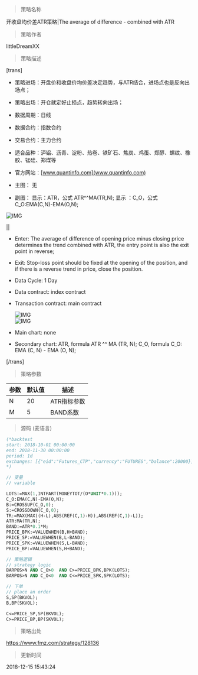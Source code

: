 
> 策略名称

开收盘均价差ATR策略|The average of difference - combined with ATR

> 策略作者

littleDreamXX

> 策略描述

[trans]
- 策略进场：开盘价和收盘价均价差决定趋势，与ATR结合，进场点也是反向出场点；
- 策略出场：开仓就定好止损点，趋势转向出场；
- 数据周期：日线
- 数据合约：指数合约
- 交易合约：主力合约
- 适合品种：沪铝、沥青、淀粉、热卷、铁矿石、焦炭、鸡蛋、郑醇、螺纹、橡胶、锰硅、郑煤等
- 官方网站：[www.quantinfo.com](www.quantinfo.com)

- 主图：
  无

- 副图：
  显示：ATR，公式  ATR^^MA(TR,N);
  显示 ：C_O，公式  C_O:EMA(C,N)-EMA(O,N);

![IMG](https://www.fmz.com/upload/asset/ab8d909c6464234b06ef1f116a4de200.png)

||

- Enter: The average of difference of opening price minus closing price determines the trend combined with ATR, 
             the entry point is also the exit point in reverse;
- Exit: Stop-loss point should be fixed at the opening of the position, 
             and if there is a reverse trend in price, close the position.
- Data Cycle: 1 Day
- Data contract: index contract
- Transaction contract: main contract

  ![IMG](https://www.fmz.com/upload/asset/0472d059ecdceca56fc7baaf5ff79deb.png)  
  ![IMG](https://www.fmz.com/upload/asset/aa2ad84ec198efe3c4d6afdd25753f3b.png) 

- Main chart: 
  none

- Secondary chart:
  ATR, formula ATR ^^ MA (TR, N);
  C_O, formula C_O: EMA (C, N) - EMA (O, N);

[/trans]

> 策略参数



|参数|默认值|描述|
|----|----|----|
|N|20|ATR指标参数|ATR index parameter|
|M|5|BAND系数|BAND coefficient|


> 源码 (麦语言)

``` pascal
(*backtest
start: 2018-10-01 00:00:00
end: 2018-11-30 00:00:00
period: 1d
exchanges: [{"eid":"Futures_CTP","currency":"FUTURES","balance":20000}]
*)

// 变量
// variable

LOTS:=MAX(1,INTPART(MONEYTOT/(O*UNIT*0.1)));
C_O:EMA(C,N)-EMA(O,N);
B:=CROSSUP(C_O,0);
S:=CROSSDOWN(C_O,0);
TR:=MAX(MAX((H-L),ABS(REF(C,1)-H)),ABS(REF(C,1)-L));
ATR:MA(TR,N);
BAND:=ATR*0.1*M;
PRICE_BPK:=VALUEWHEN(B,H+BAND);
PRICE_SP:=VALUEWHEN(B,L-BAND);
PRICE_SPK:=VALUEWHEN(S,L-BAND);
PRICE_BP:=VALUEWHEN(S,H+BAND);

// 策略逻辑
// strategy logic
BARPOS>N AND C_O>0  AND C>=PRICE_BPK,BPK(LOTS);
BARPOS>N AND C_O<0  AND C<=PRICE_SPK,SPK(LOTS);

// 下单
// place an order
S,SP(BKVOL);
B,BP(SKVOL);

C<=PRICE_SP,SP(BKVOL);
C>=PRICE_BP,BP(SKVOL);
```

> 策略出处

https://www.fmz.com/strategy/128136

> 更新时间

2018-12-15 15:43:24

